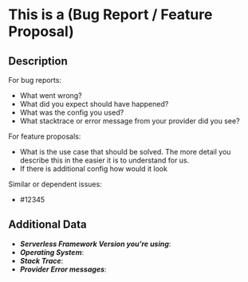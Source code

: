 <!--
1. If you have a question and not a bug/feature request please label it with question
2. Please check if an issue already exists so there are no duplicates
3. Check out and follow our Guidelines: https://github.com/nielsgl/serverless-boilerplate/blob/master/CONTRIBUTING.md
4. Fill out the whole template so we have a good overview on the issue
5. Do not remove any section of the template. If something is not applicable leave it empty but leave it in the Issue
6. Please follow the template, otherwise we'll have to ask you to update it
-->

# This is a (Bug Report / Feature Proposal)

## Description

For bug reports:
* What went wrong?
* What did you expect should have happened?
* What was the config you used?
* What stacktrace or error message from your provider did you see?

For feature proposals:
* What is the use case that should be solved. The more detail you describe this in the easier it is to understand for us.
* If there is additional config how would it look

Similar or dependent issues:
* #12345

## Additional Data

* ***Serverless Framework Version you're using***:
* ***Operating System***:
* ***Stack Trace***:
* ***Provider Error messages***:
